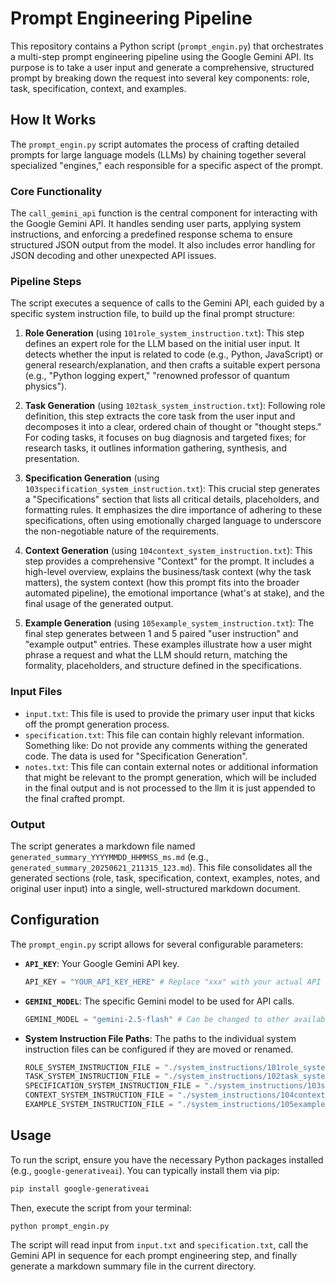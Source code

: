 # Prompt Engineering Pipeline

This repository contains a Python script (`prompt_engin.py`) that orchestrates a multi-step prompt engineering pipeline using the Google Gemini API. Its purpose is to take a user input and generate a comprehensive, structured prompt by breaking down the request into several key components: role, task, specification, context, and examples.

## How It Works

The `prompt_engin.py` script automates the process of crafting detailed prompts for large language models (LLMs) by chaining together several specialized "engines," each responsible for a specific aspect of the prompt.

### Core Functionality

The `call_gemini_api` function is the central component for interacting with the Google Gemini API. It handles sending user parts, applying system instructions, and enforcing a predefined response schema to ensure structured JSON output from the model. It also includes error handling for JSON decoding and other unexpected API issues.

### Pipeline Steps

The script executes a sequence of calls to the Gemini API, each guided by a specific system instruction file, to build up the final prompt structure:

1.  **Role Generation** (using `101role_system_instruction.txt`):
    This step defines an expert role for the LLM based on the initial user input. It detects whether the input is related to code (e.g., Python, JavaScript) or general research/explanation, and then crafts a suitable expert persona (e.g., "Python logging expert," "renowned professor of quantum physics").

2.  **Task Generation** (using `102task_system_instruction.txt`):
    Following role definition, this step extracts the core task from the user input and decomposes it into a clear, ordered chain of thought or "thought steps." For coding tasks, it focuses on bug diagnosis and targeted fixes; for research tasks, it outlines information gathering, synthesis, and presentation.

3.  **Specification Generation** (using `103specification_system_instruction.txt`):
    This crucial step generates a "Specifications" section that lists all critical details, placeholders, and formatting rules. It emphasizes the dire importance of adhering to these specifications, often using emotionally charged language to underscore the non-negotiable nature of the requirements.

4.  **Context Generation** (using `104context_system_instruction.txt`):
    This step provides a comprehensive "Context" for the prompt. It includes a high-level overview, explains the business/task context (why the task matters), the system context (how this prompt fits into the broader automated pipeline), the emotional importance (what's at stake), and the final usage of the generated output.

5.  **Example Generation** (using `105example_system_instruction.txt`):
    The final step generates between 1 and 5 paired "user instruction" and "example output" entries. These examples illustrate how a user might phrase a request and what the LLM should return, matching the formality, placeholders, and structure defined in the specifications.

### Input Files

*   `input.txt`: This file is used to provide the primary user input that kicks off the prompt generation process.
*   ``specification.txt``: This file can contain highly relevant information. Something like: Do not provide any comments withing the generated code. The data is used for "Specification Generation".
*   `notes.txt`: This file can contain external notes or additional information that might be relevant to the prompt generation, which will be included in the final output and is not processed to the llm it is just appended to the final crafted prompt.



### Output

The script generates a markdown file named `generated_summary_YYYYMMDD_HHMMSS_ms.md` (e.g., `generated_summary_20250621_211315_123.md`). This file consolidates all the generated sections (role, task, specification, context, examples, notes, and original user input) into a single, well-structured markdown document.

## Configuration

The `prompt_engin.py` script allows for several configurable parameters:

*   **`API_KEY`**: Your Google Gemini API key.
    ```python
    API_KEY = "YOUR_API_KEY_HERE" # Replace "xxx" with your actual API key
    ```
*   **`GEMINI_MODEL`**: The specific Gemini model to be used for API calls.
    ```python
    GEMINI_MODEL = "gemini-2.5-flash" # Can be changed to other available Gemini models
    ```
*   **System Instruction File Paths**: The paths to the individual system instruction files can be configured if they are moved or renamed.
    ```python
    ROLE_SYSTEM_INSTRUCTION_FILE = "./system_instructions/101role_system_instruction.txt"
    TASK_SYSTEM_INSTRUCTION_FILE = "./system_instructions/102task_system_instruction.txt"
    SPECIFICATION_SYSTEM_INSTRUCTION_FILE = "./system_instructions/103specification_system_instruction.txt"
    CONTEXT_SYSTEM_INSTRUCTION_FILE = "./system_instructions/104context_system_instruction.txt"
    EXAMPLE_SYSTEM_INSTRUCTION_FILE = "./system_instructions/105example_system_instruction.txt"
    ```

## Usage

To run the script, ensure you have the necessary Python packages installed (e.g., `google-generativeai`). You can typically install them via pip:

```bash
pip install google-generativeai
```

Then, execute the script from your terminal:

```bash
python prompt_engin.py
```

The script will read input from `input.txt` and `specification.txt`, call the Gemini API in sequence for each prompt engineering step, and finally generate a markdown summary file in the current directory.
